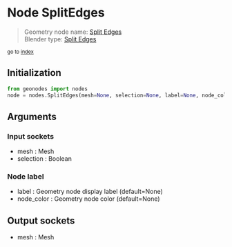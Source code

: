 
# Node SplitEdges

> Geometry node name: [Split Edges](https://docs.blender.org/manual/en/latest/modeling/geometry_nodes/mesh/split_edges.html)<br>
  Blender type: [Split Edges](https://docs.blender.org/api/current/bpy.types.GeometryNodeSplitEdges.html)
  
<sub>go to [index](index.md)</sub>

## Initialization

```python
from geonodes import nodes
node = nodes.SplitEdges(mesh=None, selection=None, label=None, node_color=None)
```



## Arguments


### Input sockets

- mesh : Mesh
- selection : Boolean

### Node label

- label : Geometry node display label (default=None)
- node_color : Geometry node color (default=None)

## Output sockets

- mesh : Mesh
